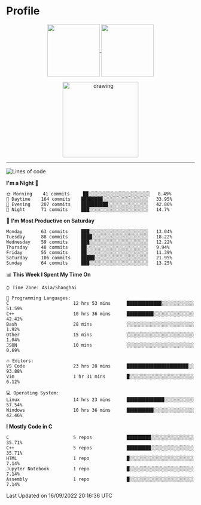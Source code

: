 # Profile

<p align="center">
  <a href="https://github.com/SourVoice">
    <img
      align="center"
      height="140em"
      src="https://github-readme-stats.vercel.app/api?username=SourVoice&show_icons=true&include_all_commits=true&count_private=true&theme=tokyonight"
    />
  </a>
  <a href="https://github.com/SourVoice">
    <img
      align="center"
      height="140em"
      src="https://github-readme-stats.vercel.app/api/top-langs/?username=SourVoice&show_icons=true&include_all_commits=true&count_private=true&layout=compact&theme=tokyonight"
    />
  </a>
</p>

<p align="center">
   <a href="https://github.com/SourVoice">
    <img
      align="center"
      height="202em"
      alt="drawing"
      src="https://activity-graph.herokuapp.com/graph?username=SourVoice&theme=react-dark"
    />
  </a>
</p>

---
<!--START_SECTION:waka-->
![Lines of code](https://img.shields.io/badge/From%20Hello%20World%20I%27ve%20Written-254%20Thousand%20lines%20of%20code-blue)

**I'm a Night 🦉** 

```text
🌞 Morning    41 commits     ██░░░░░░░░░░░░░░░░░░░░░░░   8.49% 
🌆 Daytime    164 commits    ████████░░░░░░░░░░░░░░░░░   33.95% 
🌃 Evening    207 commits    ██████████░░░░░░░░░░░░░░░   42.86% 
🌙 Night      71 commits     ███░░░░░░░░░░░░░░░░░░░░░░   14.7%

```
📅 **I'm Most Productive on Saturday** 

```text
Monday       63 commits     ███░░░░░░░░░░░░░░░░░░░░░░   13.04% 
Tuesday      88 commits     ████░░░░░░░░░░░░░░░░░░░░░   18.22% 
Wednesday    59 commits     ███░░░░░░░░░░░░░░░░░░░░░░   12.22% 
Thursday     48 commits     ██░░░░░░░░░░░░░░░░░░░░░░░   9.94% 
Friday       55 commits     ██░░░░░░░░░░░░░░░░░░░░░░░   11.39% 
Saturday     106 commits    █████░░░░░░░░░░░░░░░░░░░░   21.95% 
Sunday       64 commits     ███░░░░░░░░░░░░░░░░░░░░░░   13.25%

```


📊 **This Week I Spent My Time On** 

```text
⌚︎ Time Zone: Asia/Shanghai

💬 Programming Languages: 
C                        12 hrs 53 mins      █████████████░░░░░░░░░░░░   51.59% 
C++                      10 hrs 36 mins      ██████████░░░░░░░░░░░░░░░   42.42% 
Bash                     28 mins             ░░░░░░░░░░░░░░░░░░░░░░░░░   1.92% 
Other                    15 mins             ░░░░░░░░░░░░░░░░░░░░░░░░░   1.04% 
JSON                     10 mins             ░░░░░░░░░░░░░░░░░░░░░░░░░   0.69%

🔥 Editors: 
VS Code                  23 hrs 28 mins      ███████████████████████░░   93.88% 
Vim                      1 hr 31 mins        █░░░░░░░░░░░░░░░░░░░░░░░░   6.12%

💻 Operating System: 
Linux                    14 hrs 23 mins      ██████████████░░░░░░░░░░░   57.54% 
Windows                  10 hrs 36 mins      ██████████░░░░░░░░░░░░░░░   42.46%

```

**I Mostly Code in C** 

```text
C                        5 repos             █████████░░░░░░░░░░░░░░░░   35.71% 
C++                      5 repos             █████████░░░░░░░░░░░░░░░░   35.71% 
HTML                     1 repo              █░░░░░░░░░░░░░░░░░░░░░░░░   7.14% 
Jupyter Notebook         1 repo              █░░░░░░░░░░░░░░░░░░░░░░░░   7.14% 
Assembly                 1 repo              █░░░░░░░░░░░░░░░░░░░░░░░░   7.14%

```



 Last Updated on 16/09/2022 20:16:36 UTC
<!--END_SECTION:waka-->
